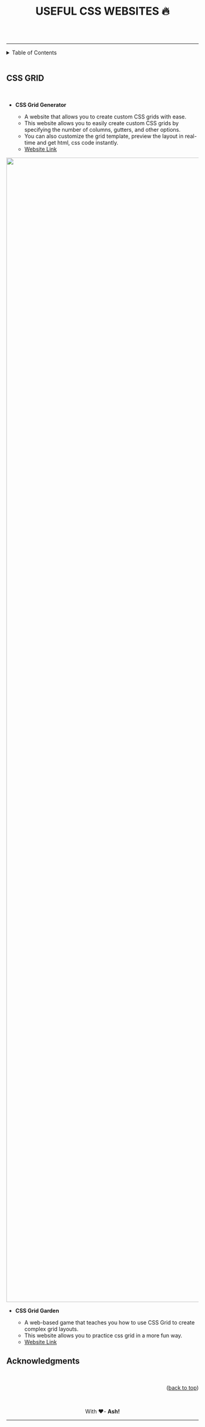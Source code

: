 # <h1 align = "center" id="readme-top"><b>USEFUL CSS WEBSITES 🔥</b></h1>
<br />
    

   <!-- <a href="https://github.com/github_username/repo_name"><strong>Explore the docs »</strong></a>
    <br />
    <br />
    <a href="https://github.com/github_username/repo_name">View Demo</a>
    ·
    <a href="https://github.com/github_username/repo_name/issues">Report Bug</a>
    ·
    <a href="https://github.com/github_username/repo_name/issues">Request Feature</a> -->
<br>
<hr>
<details>
  <summary>Table of Contents</summary>
  <ol>
    <li>
      <a href="#css-grid">CSS GRID</a>
    </li>
    <li><a href="#"></a></li>
    <li><a href="#"></a></li>
  </ol>
</details>

<br>

## **CSS GRID**
<br>

- **CSS Grid Generator** 

    - A website that allows you to create custom CSS grids with ease. 
    - This website allows you to easily create custom CSS grids by specifying the number of columns, gutters, and other options. 
    - You can also customize the grid template, preview the layout in real-time and get html, css code instantly.
    - [Website Link](https://cssgrid-generator.netlify.app/)

<a href="https://cssgrid-generator.netlify.app/"><img src="https://user-images.githubusercontent.com/126890586/224533383-dff8fdbb-80f9-4a6f-97e8-ff8b93094bb0.png" width=3000px></a>

- **CSS Grid Garden** 

    - A web-based game that teaches you how to use CSS Grid to create complex grid layouts. 
    - This website allows you to practice css grid in a more fun way. 
    - [Website Link](https://cssgridgarden.com/)



<!-- ABOUT THE PROJECT -->

<!-- ACKNOWLEDGMENTS -->
## **Acknowledgments**


<br>


<p align="right">(<a href="#readme-top">back to top</a>)</p>

<br>

<p align = center>With ❤️- <b>Ash!</b></p>
<hr>
